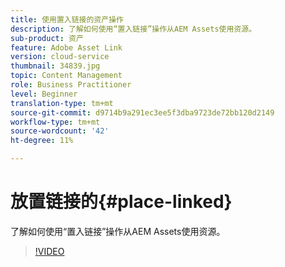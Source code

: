 ```yaml
---
title: 使用置入链接的资产操作
description: 了解如何使用“置入链接”操作从AEM Assets使用资源。
sub-product: 资产
feature: Adobe Asset Link
version: cloud-service
thumbnail: 34839.jpg
topic: Content Management
role: Business Practitioner
level: Beginner
translation-type: tm+mt
source-git-commit: d9714b9a291ec3ee5f3dba9723de72bb120d2149
workflow-type: tm+mt
source-wordcount: '42'
ht-degree: 11%

---
```



# 放置链接的{#place-linked}

了解如何使用“置入链接”操作从AEM Assets使用资源。

>[!VIDEO](https://video.tv.adobe.com/v/34839/?quality=12)
